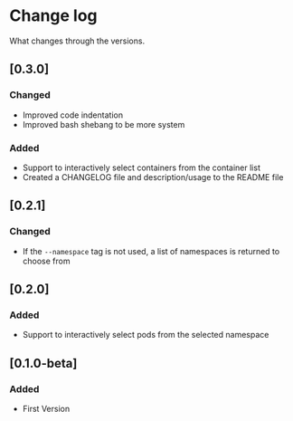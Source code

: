 # Change log
What changes through the versions.

## [0.3.0]
### Changed
 - Improved code indentation
 - Improved bash shebang to be more system
### Added
 - Support to interactively select containers from the container list
 - Created a CHANGELOG file and description/usage to the README file

## [0.2.1]
### Changed
 - If the `--namespace` tag is not used, a list of namespaces is returned to choose from

## [0.2.0]
### Added
 - Support to interactively select pods from the selected namespace

## [0.1.0-beta]
### Added
 - First Version
